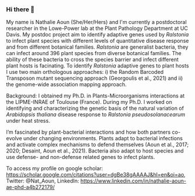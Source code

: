 ### Hi there 👋

My name is Nathalie Aoun (She/Her/Hers) and I'm currently a postdoctoral researcher in the Lowe-Power lab at the Plant Pathology Department at UC Davis.
My postdoc project aim to identify adaptive genes used by _Ralstonia_ to infect plant species with different levels of quantitative disease response and from different botanical families. _Ralstonia_ are generalist bacteria, they can infect around 396 plant species from diverse botanical families. The ability of these bacteria to cross the species barrier and infect different plant hosts is facinating. To identify _Ralstonia_ adaptive genes to plant hosts I use two main orthologous approaches: i) the Random Barcoded Transposon mutant sequencing approach (Georgoulis et al., 2021) and ii) the genome-wide association mapping approach.  

Background:
I obtained my Ph.D. in Plants-Microorganisms interactions at the LIPME-INRAE of Toulouse (France). During my Ph.D. I worked on identifying and characterizing the genetic basis of the natural variation of _Arabidopsis thaliana_ disease response to _Ralstonia pseudosolanacearum_ under heat stress. 

I’m fascinated by plant-bacterial interactions and how both partners co-evolve under changing environments. Plants adapt to bacterial infections and activate complex mechanisms to defend themselves (Aoun et al., 2017; 2020; Desaint, Aoun et al., 2021). Bacteria also adapt to host species and use defense- and non-defense related genes to infect plants. 

To access my profile on google scholar: https://scholar.google.com/citations?user=dgBe38gAAAAJ&hl=en&oi=ao, Twitter: @Nat_Aoun, LinkedIn: https://www.linkedin.com/in/nathalie-aoun-ae-phd-a4b272179/

